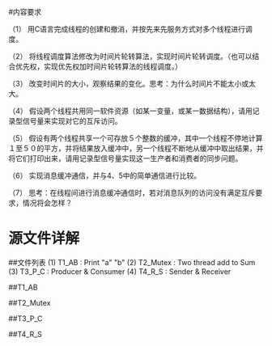 
#内容要求

（1） 用C语言完成线程的创建和撤消，并按先来先服务方式对多个线程进行调度。

（2） 将线程调度算法修改为时间片轮转算法，实现时间片轮转调度。（也可以结合优先权，实现优先权加时间片轮转算法的线程调度。）

（3） 改变时间片的大小，观察结果的变化。思考：为什么时间片不能太小或太大。

（4） 假设两个线程共用同一软件资源（如某一变量，或某一数据结构），请用记录型信号量来实现对它的互斥访问。

（5） 假设有两个线程共享一个可存放５个整数的缓冲，其中一个线程不停地计算１至５０的平方，并将结果放入缓冲中，另一个线程不断地从缓冲中取出结果，并将它们打印出来，请用记录型信号量实现这一生产者和消费者的同步问题。

（6） 实现消息缓冲通信，并与4、5中的简单通信进行比较。

（7） 思考：在线程间进行消息缓冲通信时，若对消息队列的访问没有满足互斥要求，情况将会怎样？


# 源文件详解
##文件列表
(1) T1_AB     : Print "a" "b"
(2) T2_Mutex  : Two thread  add to Sum
(3) T3_P_C    : Producer & Consumer
(4) T4_R_S    : Sender & Receiver

##T1_AB


##T2_Mutex 


##T3_P_C



##T4_R_S
